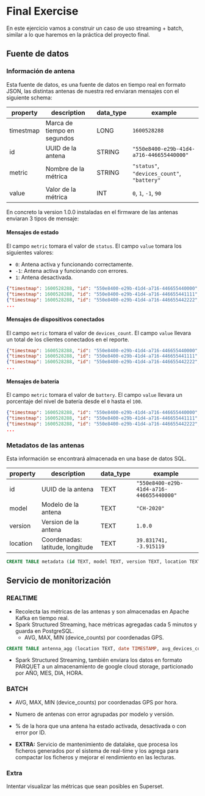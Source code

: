 # Final Exercise

En este ejercicio vamos a construir un caso de uso streaming + batch, similar a lo que haremos en la práctica del proyecto final.

## Fuente de datos 

### Información de antena

Esta fuente de datos, es una fuente de datos en tiempo real en formato JSON, las distintas antenas de nuestra red enviaran mensajes con el siguiente schema:

| property  | description                     | data_type   |  example                                   |
|-----------|---------------------------------|-------------|--------------------------------------------|
| timestmap | Marca de tiempo en segundos     | LONG        | `1600528288`                               |
| id        | UUID de la antena               | STRING      | `"550e8400-e29b-41d4-a716-446655440000"`   |
| metric    | Nombre de la métrica            | STRING      | `"status"`, `"devices_count"`, `"battery"` |
| value     | Valor de la métrica             | INT         | `0`, `1`, `-1`, `90`                       |

En concreto la version 1.0.0 instaladas en el firmware de las antenas enviaran 3 tipos de mensaje:

#### Mensajes de estado

El campo `metric` tomara el valor de `status`.
El campo `value` tomara los siguientes valores:
* `0`: Antena activa y funcionando correctamente.
* `-1`: Antena activa y funcionando con errores.
* `1`: Antena desactivada.

```json
{"timestmap": 1600528288, "id": "550e8400-e29b-41d4-a716-446655440000", "metric": "status", "value": 0}
{"timestmap": 1600528288, "id": "550e8400-e29b-41d4-a716-446655441111", "metric": "status", "value": 1}
{"timestmap": 1600528288, "id": "550e8400-e29b-41d4-a716-446655442222", "metric": "status", "value": -1}
...
```

#### Mensajes de dispositivos conectados

El campo `metric` tomara el valor de `devices_count`.
El campo `value` llevara un total de los clientes conectados en el reporte.

```json
{"timestmap": 1600528288, "id": "550e8400-e29b-41d4-a716-446655440000", "metric": "devices_count", "value": 120}
{"timestmap": 1600528288, "id": "550e8400-e29b-41d4-a716-446655441111", "metric": "devices_count", "value": 30}
{"timestmap": 1600528288, "id": "550e8400-e29b-41d4-a716-446655442222", "metric": "devices_count", "value": 6}
...
```

#### Mensajes de batería

El campo `metric` tomara el valor de `battery`.
El campo `value` llevara un porcentaje del nivel de batería desde el `0` hasta el `100`.

```json
{"timestmap": 1600528288, "id": "550e8400-e29b-41d4-a716-446655440000", "metric": "battery", "value": 100}
{"timestmap": 1600528288, "id": "550e8400-e29b-41d4-a716-446655441111", "metric": "battery", "value": 70}
{"timestmap": 1600528288, "id": "550e8400-e29b-41d4-a716-446655442222", "metric": "battery", "value": 85}
...
```

### Metadatos de las antenas

Esta información se encontrará almacenada en una base de datos SQL.

| property   | description                      | data_type   |  example                                             |
|------------|----------------------------------|-------------|------------------------------------------------------|
| id         | UUID de la antena                | TEXT        | `"550e8400-e29b-41d4-a716-446655440000"`             |
| model      | Modelo de la antena              | TEXT        | `"CH-2020"`                                          |
| version    | Version de la antena             | TEXT        | `1.0.0`                                              |
| location   | Coordenadas: latitude, longitude | TEXT        | `39.831741, -3.915119`                               |

```sql
CREATE TABLE metadata (id TEXT, model TEXT, version TEXT, location TEXT);
```


## Servicio de monitorización

### REALTIME

* Recolecta las métricas de las antenas y son almacenadas en Apache Kafka en tiempo real.
* Spark Structured Streaming, hace métricas agregadas cada 5 minutos y guarda en PostgreSQL.
    * AVG, MAX, MIN (device_counts) por coordenadas GPS.

```sql
CREATE TABLE antenna_agg (location TEXT, date TIMESTAMP, avg_devices_count BIGINT, max_devices_count BIGINT, min_devices_count BIGINT);
```

* Spark Structured Streaming, también enviara los datos en formato PARQUET a un almacenamiento de google cloud storage, particionado por AÑO, MES, DIA, HORA.

### BATCH

* AVG, MAX, MIN (device_counts) por coordenadas GPS por hora.
* Numero de antenas con error agrupadas por modelo y versión.
* % de la hora que una antena ha estado activada, desactivada o con error por ID.

* **EXTRA:** Servicio de mantenimiento de datalake, que procesa los ficheros generados por el sistema de real-time y los agrega para compactar los ficheros y mejorar el rendimiento en las lecturas.


### Extra

Intentar visualizar las métricas que sean posibles en Superset.